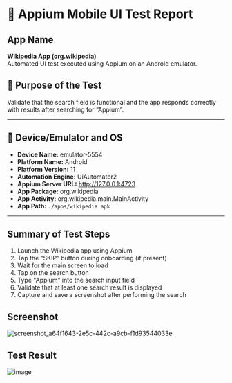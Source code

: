 # 📱 Appium Mobile UI Test Report

## App Name
**Wikipedia App (org.wikipedia)**  
Automated UI test executed using Appium on an Android emulator.

## 🎯 Purpose of the Test
Validate that the search field is functional and the app responds correctly with results after searching for “Appium”.

---

## 📱 Device/Emulator and OS

- **Device Name:** emulator-5554
- **Platform Name:** Android
- **Platform Version:** 11
- **Automation Engine:** UiAutomator2
- **Appium Server URL:** http://127.0.0.1:4723
- **App Package:** org.wikipedia
- **App Activity:** org.wikipedia.main.MainActivity
- **App Path:** `./apps/wikipedia.apk`

---

## Summary of Test Steps

1. Launch the Wikipedia app using Appium
2. Tap the “SKIP” button during onboarding (if present)
3. Wait for the main screen to load
4. Tap on the search button
5. Type "Appium" into the search input field
6. Validate that at least one search result is displayed
7. Capture and save a screenshot after performing the search

## Screenshot

![screenshot_a64f1643-2e5c-442c-a9cb-f1d93544033e](https://github.com/user-attachments/assets/cfc24d70-b87a-4b08-a7b6-5cfba21dd09c)

## Test Result

![image](https://github.com/user-attachments/assets/fcac9b18-79aa-4168-8a87-84dec4c5ac86)


